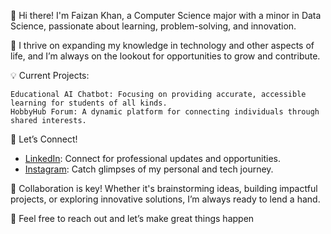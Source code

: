 👋 Hi there! I'm Faizan Khan, a Computer Science major with a minor in Data Science, passionate about learning, problem-solving, and innovation.

🚀 I thrive on expanding my knowledge in technology and other aspects of life, and I’m always on the lookout for opportunities to grow and contribute.

💡 Current Projects:

    Educational AI Chatbot: Focusing on providing accurate, accessible learning for students of all kinds.
    HobbyHub Forum: A dynamic platform for connecting individuals through shared interests.

🤝 Let’s Connect!

- [LinkedIn](https://www.linkedin.com/in/faizan-khan234/): Connect for professional updates and opportunities.
- [Instagram](https://www.instagram.com/faizizizan/): Catch glimpses of my personal and tech journey.

💪 Collaboration is key! Whether it's brainstorming ideas, building impactful projects, or exploring innovative solutions, I’m always ready to lend a hand.

📧 Feel free to reach out and let’s make great things happen
